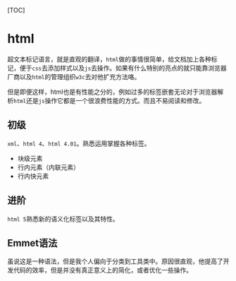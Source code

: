 [TOC]



# html

​	超文本标记语言，就是直观的翻译，`html`做的事情很简单，给文档加上各种标记，便于`css`去添加样式以及`js`去操作。如果有什么特别的亮点的就只能靠浏览器厂商以及`html`的管理组织`w3c`去对他扩充方法咯。

​	但是即便这样，html也是有性能之分的，例如过多的标签嵌套无论对于浏览器解析`html`还是`js`操作它都是一个很浪费性能的方式。而且不易阅读和修改。

## 初级

`xml`、`html 4`、`html 4.01`。熟悉运用掌握各种标签。

- 块级元素
- 行内元素（内联元素）
- 行内快元素

## 进阶

`html 5`熟悉新的语义化标签以及其特性。

## Emmet语法

虽说这是一种语法，但是我个人偏向于分类到工具类中。原因很直观，他提高了开发代码的效率，但是并没有真正意义上的简化，或者优化一些操作。